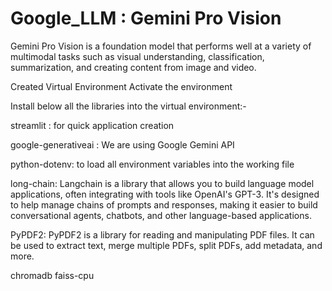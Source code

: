 # Google_LLM : Gemini Pro Vision 
Gemini Pro Vision is a foundation model that performs well at a variety of multimodal tasks such as visual understanding, classification, summarization, and creating content from image and video.

Created Virtual Environment
Activate the environment


Install below all the libraries into the virtual environment:-

streamlit : for quick application creation

google-generativeai : We are using Google Gemini API

python-dotenv: to load all environment variables into the working file

long-chain: Langchain is a library that allows you to build language model applications, often integrating with tools like OpenAI's GPT-3. It's designed to help manage chains of prompts and responses, making it easier to build conversational agents, chatbots, and other language-based applications.


PyPDF2: PyPDF2 is a library for reading and manipulating PDF files. It can be used to extract text, merge multiple PDFs, split PDFs, add metadata, and more.

chromadb
faiss-cpu
